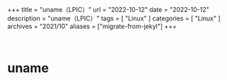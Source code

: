 +++
title = "uname（LPIC）"
url = "2022-10-12"
date = "2022-10-12"
description = "uname（LPIC）"
tags = [
  "Linux"
]
categories = [
  "Linux"
]
archives = "2021/10"
aliases = ["migrate-from-jekyl"]
+++

<br>

# uname



